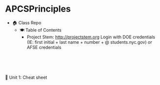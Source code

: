 # APCSPrinciples
- 🏠 Class Repo <br>
  - 🍽️  Table of Contents <br>
      - Project Stem: http://projectstem.org Login with DOE credentials (IE: first initial + last name + number + @ students.nyc.gov) or AFSE credentials <br>
<br>
<br>
<br>
<br>
📝 Unit 1: Cheat sheet <br>




    
    
